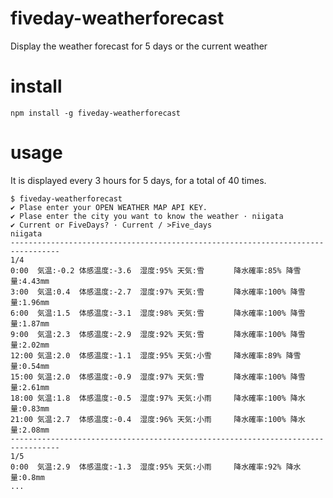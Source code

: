 # fiveday-weatherforecast
Display the weather forecast for 5 days or the current weather

# install
```
npm install -g fiveday-weatherforecast
```

# usage
It is displayed every 3 hours for 5 days, for a total of 40 times.

```
$ fiveday-weatherforecast
✔ Plase enter your OPEN WEATHER MAP API KEY.
✔ Plase enter the city you want to know the weather · niigata
✔ Current or FiveDays? · Current / >Five_days
niigata
---------------------------------------------------------------------------------
1/4
0:00  気温:-0.2 体感温度:-3.6  湿度:95% 天気:雪　　　　降水確率:85% 降雪量:4.43mm
3:00  気温:0.4  体感温度:-2.7  湿度:97% 天気:雪　　　　降水確率:100% 降雪量:1.96mm
6:00  気温:1.5  体感温度:-3.1  湿度:98% 天気:雪　　　　降水確率:100% 降雪量:1.87mm
9:00  気温:2.3  体感温度:-2.9  湿度:92% 天気:雪　　　　降水確率:100% 降雪量:2.02mm
12:00 気温:2.0  体感温度:-1.1  湿度:95% 天気:小雪　　　降水確率:89% 降雪量:0.54mm
15:00 気温:2.0  体感温度:-0.9  湿度:97% 天気:雪　　　　降水確率:100% 降雪量:2.61mm
18:00 気温:1.8  体感温度:-0.5  湿度:97% 天気:小雨　　　降水確率:100% 降水量:0.83mm
21:00 気温:2.7  体感温度:-0.4  湿度:96% 天気:小雨　　　降水確率:100% 降水量:2.08mm
---------------------------------------------------------------------------------
1/5
0:00  気温:2.9  体感温度:-1.3  湿度:95% 天気:小雨　　　降水確率:92% 降水量:0.8mm
...
```
